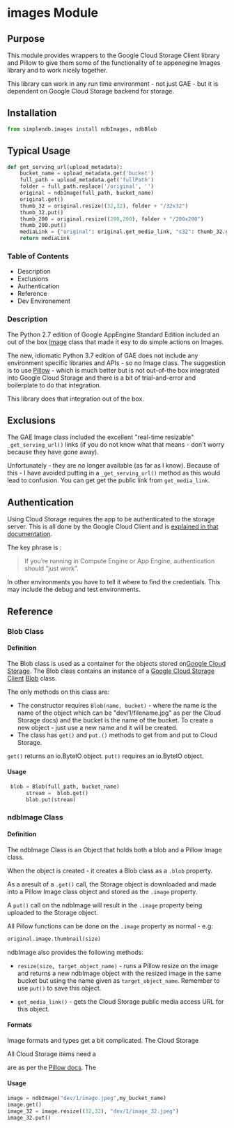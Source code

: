 # images Module
## Purpose

This module provides wrappers to the Google Cloud Storage Client library  and Pillow to give them some of the functionality of te appenegine Images library and to work nicely together.

This library can work in any run time environment - not just GAE - but it is dependent on Google Cloud Storage backend for storage.

## Installation

```python
from simplendb.images install ndbImages, ndbBlob
```

## Typical Usage

```python
def get_serving_url(upload_metadata):
    bucket_name = upload_metadata.get('bucket')
    full_path = upload_metadata.get('fullPath')
    folder = full_path.replace('/original', '')
    original = ndbImage(full_path, bucket_name)
    original.get()
    thumb_32 = original.resize((32,32), folder + "/32x32")
    thumb_32.put()
    thumb_200 = original.resize((200,200), folder + "/200x200")
    thumb_200.put()    
    mediaLink = {"original": original.get_media_link, "s32": thumb_32.get_media_link, "s200": thumb_200.get_media_link}
    return mediaLink
```
### Table of Contents

- Description
- Exclusions
- Authentication
- Reference
- Dev Environement

### Description

The Python 2.7 edition of Google AppEngine Standard Edition included an out of the box [Image](https://cloud.google.com/appengine/docs/standard/python/refdocs/google.appengine.api.images#google.appengine.api.images.Image) class that made it esy to do simple actions on Images.

The new, idiomatic Python 3.7 edition of GAE does not include any environment specific libraries and APIs - so no Image class. The suggestion is to use [Pillow](https://python-pillow.org/) - which is much better but is not out-of-the box integrated into Google Cloud Storage and there is a bit of trial-and-error and boilerplate to do that integration.

This library does that integration out of the box.

## Exclusions

The GAE Image class included the excellent "real-time resizable" `_get_serving_url()` links (if you do not know what that means - don't worry because they have gone away).

Unfortunately - they are no longer available (as far as I know). Because of this - I have avoided putting in a `_get_serving_url()` method as this would lead to confusion. You can get get the public link from `get_media_link`.

## Authentication

Using Cloud Storage requires the app to be authenticated to the storage server. This is all done by the Google Cloud Client and is [explained in that documentation](https://googleapis.github.io/google-cloud-python/latest/core/auth.html).

The key phrase is :

>If you’re running in Compute Engine or App Engine, authentication should “just work”.

In other environments you have to tell it where to find the credentials. This may include the debug and test environments.

## Reference
### Blob Class
#### Definition

The Blob class is used as a container for the objects stored on[Google Cloud Storage](https://cloud.google.com/storage/). The Blob class contains an instance of a [Google Cloud Storage Client](https://googleapis.github.io/google-cloud-python/latest/storage/index.html) [Blob](https://googleapis.github.io/google-cloud-python/latest/storage/blobs.html) class.

The only methods on this class are:

- The constructor requires `Blob(name, bucket)` - where the name is the name of the object which can be "dev/1/filename.jpg" as per the Cloud Storage docs) and the bucket is the name of the bucket. To create a new object - just use a new name and it will be created.
- The class has `get()` and `put.()` methods to get from and put to Cloud Storage.

`get()` returns an io.ByteIO object. 
`put()` requires an io.ByteIO object.

#### Usage

```python
 blob = Blob(full_path, bucket_name)
      stream =  blob.get()
      blob.put(stream)
```

### ndbImage Class
#### Definition

The ndbImage Class is an Object that holds both a blob and a Pillow Image class.

When the object is created - it creates a Blob class as a `.blob` property.

As a aresult of a `.get()` call, the Storage object is downloaded and made into a Pillow Image class object and stored as the `.image` property.

A `put()` call on the ndbImage will result in the `.image` property being uploaded to the Storage object.

All Pillow functions can be done on the `.image` property as normal - e.g:

```python
original.image.thumbnail(size)
```

ndbImage also provides the following methods:

- `resize(size, target_object_name)` - runs a Pillow resize on the image and returns a new ndbImage object with the resized image in the same bucket but using the name given as `target_object_name`. Remember to use `put()` to save this object.

- `get_media_link()` - gets the Cloud Storage public media access URL for this object.

#### Formats

Image formats and types get a bit complicated. The Cloud Storage 

All Cloud Storage items need a 

are as per the [Pillow docs](https://pillow.readthedocs.io/en/3.1.x/reference/Image.html). The 

#### Usage

```python
image = ndbImage("dev/1/image.jpeg",my_bucket_name)
image.get()
image_32 = image.resize((32,32), "dev/1/image_32.jpeg")
image_32.put()
```


